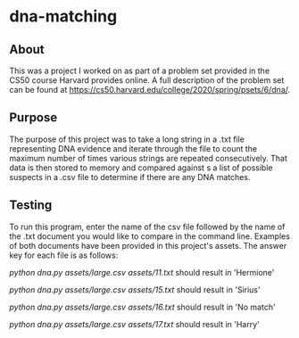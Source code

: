 # dna-matching

## About
This was a project I worked on as part of a problem set provided in the CS50 course Harvard provides online.
A full description of the problem set can be found at https://cs50.harvard.edu/college/2020/spring/psets/6/dna/. 

## Purpose
The purpose of this project was to take a long string in a .txt file representing DNA evidence and iterate through the file 
to count the maximum number of times various strings are repeated consecutively. That data is then stored to memory and
compared against s a list of possible suspects in a .csv file to determine if there are any DNA matches.

## Testing
To run this program, enter the name of the csv file followed by the name of the .txt document you would like to compare
in the command line. Examples of both documents have been provided in this project's assets. The answer key 
for each file is as follows:

*python dna.py assets/large.csv assets/11.txt* should result in 'Hermione'

*python dna.py assets/large.csv assets/15.txt* should result in 'Sirius'

*python dna.py assets/large.csv assets/16.txt* should result in 'No match'

*python dna.py assets/large.csv assets/17.txt* should result in 'Harry'
